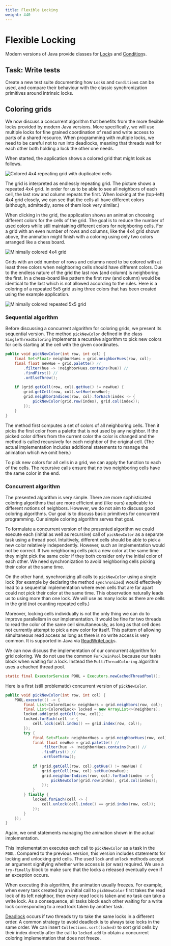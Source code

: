 ```yaml
---
title: Flexible Locking
weight: 440
---
```


# Flexible Locking

Modern versions of Java provide classes for
[Lock](https://docs.oracle.com/en/java/javase/14/docs/api/java.base/java/util/concurrent/locks/Lock.html)s
and
[Condition](https://docs.oracle.com/en/java/javase/14/docs/api/java.base/java/util/concurrent/locks/Condition.html)s.

## Task: Write tests

Create a new test suite 
documenting how `Lock`s and `Condition`s can be used,
and compare their behaviour with the classic synchronization primitives
around intrinsic locks.

## Coloring grids

We now discuss a concurrent algorithm
that benefits from the more flexible locks
provided by modern Java versions.
More specifically, we will use multiple locks
for fine grained coordination of read and write access
to parts of a shared resource.
When programming with multiple locks,
we need to be careful not to run into deadlocks,
meaning that threads wait for each other
both holding a lock the other one needs.

When started, the application shows a colored grid
that might look as follows.

![Colored 4x4 repeating grid with duplicated cells](../start4x4.png)

The grid is interpreted as endlessly repeating grid.
The picture shows a repeated 4x4 grid.
In order for us to be able to see all neighbors of each cell,
the last row and column repeats the first.
When looking at the (top-left) 4x4 grid closely,
we can see that the cells all have different colors
(although, admittedly, some of them look very similar.)

When clicking in the grid,
the application shows an animation choosing different colors
for the cells of the grid.
The goal is to reduce the number of used colors
while still maintaining different colors for neighboring cells.
For a grid with an even number of rows and columns,
like the 4x4 grid shown above,
the animation might finish with a coloring using only two colors
arranged like a chess board.

![Minimally colored 4x4 grid](../end4x4.png)

Grids with an odd number of rows and columns
need to be colored with at least three colors
when neighboring cells should have different colors.
Due to the endless nature of the grid
the last row (and column) is neighboring the first.
In a chess-board like pattern
the first row (and column) would be identical to the last
which is not allowed according to the rules.
Here is a coloring of a repeated 5x5 grid using three colors
that has been created using the example application.

![Minimally colored repeated 5x5 grid](../end5x5.png)

### Sequential algorithm

Before discussing a concurrent algorithm for coloring grids,
we present its sequential version.
The method `pickNewColor` defined in the class `SingleThreadColoring`
implements a recursive algorithm to pick new colors for cells
starting at the cell with the given coordinates.

```java
public void pickNewColor(int row, int col) {
    final Set<Float> neighborHues = grid.neighborHues(row, col);
    final float newHue = grid.palette() //
        .filter(hue -> !neighborHues.contains(hue)) //
        .findFirst() //
        .orElseThrow();
    
    if (grid.getCell(row, col).getHue() != newHue) {
        grid.getCell(row, col).setHue(newHue);
        grid.neighborIndices(row, col).forEach(index -> {
            pickNewColor(grid.row(index), grid.col(index));
        });
    }
}
```

The method first computes a set of colors of all neighboring cells.
Then it picks the first color from a palette 
that is not used by any neighbor.
If the picked color differs from the current color
the color is changed and the method is called recursively
for each neighbor of the original cell.
(The actual implementation includes additional statements
to manage the animation which we omit here.)

To pick new colors for all cells in a grid,
we can apply the function to each of the cells.
The recursive calls ensure that no two neighboring cells
have the same color in the end.

### Concurrent algorithm

The presented algorithm is very simple.
There are more sophisticated coloring algorithms
that are more efficient and (like ours)
applicable to different notions of neighbors.
However, we do not aim to discuss good coloring algorithms.
Our goal is to discuss basic primitives for concurrent programming.
Our simple coloring algorithm serves that goal.

To formulate a concurrent version of the presented algorithm
we could execute each (initial as well as recursive) call
of `pickNewColor` as a separate task using a thread pool.
Intuitively, different cells should be able to pick a new color
relatively independently.
However, such an implementation would not be correct.
If two neighboring cells pick a new color at the same time
they might pick the same color if they both consider only the initial color
of each other.
We need synchronization to avoid neighboring cells picking their color
at the same time.

On the other hand, synchronizing all calls 
to `pickNewColor` using a single lock
(for example by declaring the method `synchronized`)
would effectively lead to a sequential implementation
where even cells that are far apart
could not pick their color at the same time.
This observation naturally leads us to using more than one lock.
We will use as many locks as there are cells in the grid
(not counting repeated cells.)

Moreover, locking cells individually is not the only thing
we can do to improve parallelism in our implementation.
It would be fine for two threads to read the color of the same cell
simultaneously, as long as that cell does not currently attempt
to pick a new color for itself.
This pattern of allowing simultaneous read access as long as there
is no write access is very common.
It is supported in Java via
[ReadWriteLock](https://docs.oracle.com/en/java/javase/14/docs/api/java.base/java/util/concurrent/locks/ReadWriteLock.html)s.

We can now discuss the implementation 
of our concurrent algorithm for grid coloring.
We do not use the common `ForkJoinPool`
because our tasks block when waiting for a lock.
Instead the `MultiThreadColoring` algorithm uses a chached thread pool.

```java
static final ExecutorService POOL = Executors.newCachedThreadPool();
```

Here is a first (still problematic) concurrent version of `pickNewColor`.

```java
public void pickNewColor(int row, int col) {
    POOL.execute(() -> {
        final List<ColoredLock> neighbors = grid.neighbors(row, col);
        final List<ColoredLock> locked = new ArrayList<>(neighbors);
        locked.add(grid.getCell(row, col));
        locked.forEach(cell -> {
            cell.lock(cell.index() == grid.index(row, col));
        });
        try {
            final Set<Float> neighborHues = grid.neighborHues(row, col);
            final float newHue = grid.palette() //
                .filter(hue -> !neighborHues.contains(hue)) //
                .findFirst() //
                .orElseThrow();
            
            if (grid.getCell(row, col).getHue() != newHue) {
                grid.getCell(row, col).setHue(newHue);
                grid.neighborIndices(row, col).forEach(index -> {
                    pickNewColor(grid.row(index), grid.col(index));
                });
            }
        } finally {
            locked.forEach(cell -> {
                cell.unlock(cell.index() == grid.index(row, col));
            });
        }
    });
}
```

Again, we omit statements managing the animation
shown in the actual implementation.

This implementation executes each call to `pickNewColor`
as a task in the `POOL`.
Compared to the previous version, this version includes
statements for locking and unlocking grid cells.
The used `lock` and `unlock` methods accept an argument
signifying whether write access is (or was) required.
We use a `try-finally` block to make sure
that the locks a released eventually
even if an exception occurs.

When executing this algorithm,
the animation usually freezes.
For example, 
when every task created by an initial call to `pickNewColor`
first takes the read lock of its left neighbor,
then every read lock is taken
and no task can take a write lock.
As a consequence, all tasks block each other
waiting for a write lock corresponding to a read lock
taken by another task.

[Deadlock](https://docs.oracle.com/javase/tutorial/essential/concurrency/deadlock.html)
occurs if two threads try to take the same locks
in a different order.
A common strategy to avoid deadlock is to always take locks
in the same order.
We can insert `Collections.sort(locked)`
to sort grid cells by their index
directly after the call to `locked.add`
to obtain a concurrent coloring implementation
that does not freeze.


